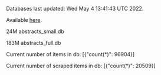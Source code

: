 Databases last updated: Wed May  4 13:41:43 UTC 2022. 

Available [here](https://github.com/cbeauhilton/ash-db/releases).


24M	abstracts_small.db

183M	abstracts_full.db

Current number of items in db:
[{"count(*)": 96904}]

Current number of scraped items in db:
[{"count(*)": 20509}]
